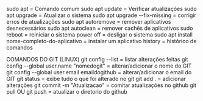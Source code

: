 sudo apt = Comando comum
sudo apt update = Verificar atualizações
sudo apt upgrade = Atualizar o sistema
sudo apt upgrade --fix-missing = corrigir erros de atualizações
sudo apt autoremove = remover aplicativos desnecessários
sudo apt autoclean = remover cachês de aplicativos
sudo reboot = reiniciar o sistema
power off = desligar o sistema
sudo apt install nome-completo-do-aplicativo = instalar um aplicativo
history = histórico de comandos

COMANDOS DO GIT (LINUX)
git config --list = listar alterações feitas
git config --global user.name "nomedogit" = alterar/adicionar o nome do GIT
git config --global user.email emaildogithub = alterar/adicionar o email do GIT
git status = exibe tudo o que foi alterado no git
git add . = adicionar alterações
git commit -m "Atualizacao" = comitar atualizações no github
git pull OU git push = atualizar o diretorio do github
